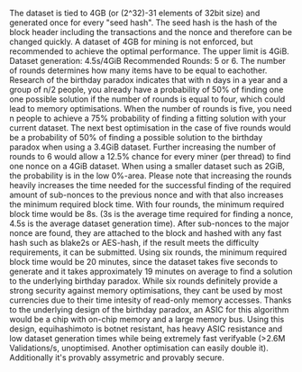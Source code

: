 The dataset is tied to 4GB (or (2^32)-31 elements of 32bit size) and generated once for every "seed hash". The seed hash is the hash of the block header including the transactions and the nonce and therefore can be changed quickly. A dataset of 4GB for mining is not enforced, but recommended to achieve the optimal performance. The upper limit is 4GiB.
Dataset generation: 4.5s/4GiB
Recommended Rounds: 5 or 6.
The number of rounds determines how many items have to be equal to eachother. Research of the birthday paradox indicates that with n days in a year and a group of n/2 people, you already have a probability of 50% of finding one one possible solution if the number of rounds is equal to four, which could lead to memory optimisations. When the number of rounds is five, you need n people to achieve a 75% probability of finding a fitting solution with your current dataset. The next best optimisation in the case of five rounds would be a probability of 50% of finding a possible solution to the birthday paradox when using a 3.4GiB dataset. Further increasing the number of rounds to 6 would allow a 12.5% chance for every miner (per thread) to find one nonce on a 4GiB dataset. When using a smaller dataset such as 2GiB, the probability is in the low 0%-area.
Please note that increasing the rounds heavily increases the time needed for the successful finding of the required amount of sub-nonces to the previous nonce and with that also increases the minimum required block time.
With four rounds, the minimum required block time would be 8s. (3s is the average time required for finding a nonce, 4.5s is the average dataset generation time).
After sub-nonces to the major nonce are found, they are attached to the block and hashed with any fast hash such as blake2s or AES-hash, if the result meets the difficulty requirements, it can be submitted.
Using six rounds, the minimum required block time would be 20 minutes, since the dataset takes five seconds to generate and it takes approximately 19 minutes on average to find a solution to the underlying birthday paradox. While six rounds definitely provide a strong security against memory optimisations, they cant be used by most currencies due to their time intesity of read-only memory accesses. 
Thanks to the underlying design of the birthday paradox, an ASIC for this algorithm would be a chip with on-chip memory and a large memory bus.
Using this design, equihashimoto is botnet resistant, has heavy ASIC resistance and low dataset generation times while being extremely fast verifyable (>2.6M Validations/s, unoptimised. Another optimisation can easily double it). Additionally it's provably assymetric and provably secure.

